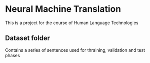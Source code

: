 # Neural Machine Translation

This is a project for the course of Human Language Technologies

## Dataset folder

Contains a series of sentences used for thraining, validation and test phases

